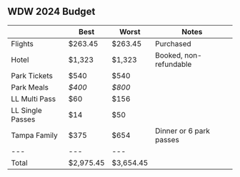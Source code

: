 ## WDW 2024 Budget


|                |Best|Worst|Notes|
|----------------|----|-----|-----|
|Flights         |$263.45|$263.45|Purchased|
|Hotel           |$1,323|$1,323|Booked, non-refundable|
|Park Tickets    |$540|$540|
|Park Meals      |*$400*|*$800*|
|LL Multi Pass   |$60|$156|
|LL Single Passes|$14|$50|
|Tampa Family    |$375|$654|Dinner or 6 park passes|
| ---            |---|---|
|Total           |$2,975.45|$3,654.45|


